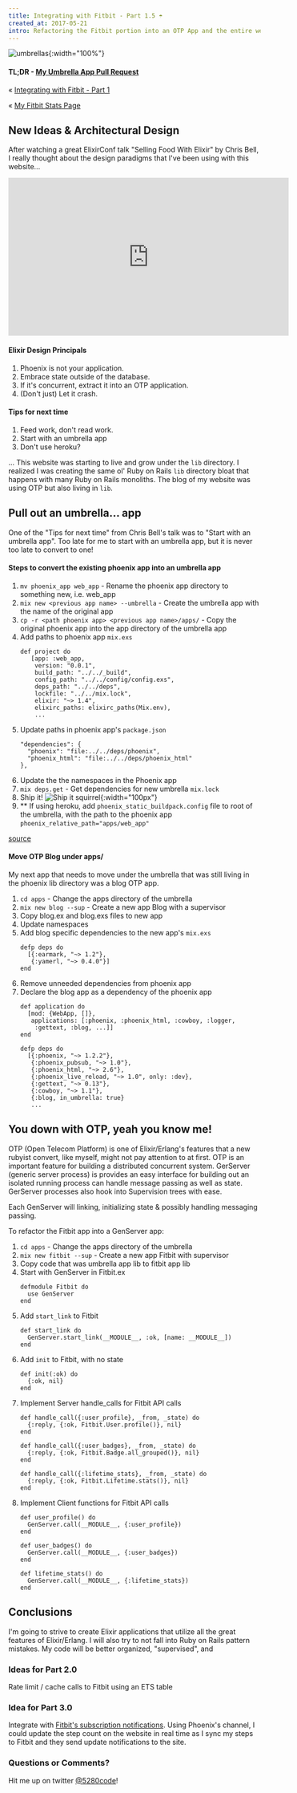 ```yaml
---
title: Integrating with Fitbit - Part 1.5 ☂️
created_at: 2017-05-21
intro: Refactoring the Fitbit portion into an OTP App and the entire website into an Elixir umbrella App. Harder, Better, Faster, Stronger.
---
```


![umbrellas](https://cloud.githubusercontent.com/assets/987305/26287451/ef2000d6-3e38-11e7-9aed-d03b2244f681.jpeg){:width="100%"}

#### TL;DR - [My Umbrella App Pull Request](https://github.com/codebender/phoenix5280/pull/4)

&laquo; [Integrating with Fitbit - Part 1](/blog_posts/2017-04-28-integrating-with-fitbit-part-1)

&laquo; [My Fitbit Stats Page](/fitbit)

## New Ideas & Architectural Design
After watching a great ElixirConf talk "Selling Food With Elixir" by Chris Bell,
I really thought about the design paradigms that I've been using with this
website...

<iframe width="560" height="315" src="https://www.youtube.com/embed/fkDhU-2NWJ8" frameborder="0" allowfullscreen></iframe>

#### Elixir Design Principals
1. Phoenix is not your application.
1. Embrace state outside of the database.
1. If it's concurrent, extract it into an OTP application.
1. (Don't just) Let it crash.

#### Tips for next time
1. Feed work, don't read work.
1. Start with an umbrella app
1. Don't use heroku?


... This website was starting to live and grow under the `lib` directory. I
realized I was creating the same ol' Ruby on Rails `lib` directory bloat that
happens with many Ruby on Rails monoliths.  The blog of my website was using OTP
but also living in `lib`.

## Pull out an umbrella... app
One of the "Tips for next time" from Chris Bell's talk was to "Start with an
umbrella app". Too late for me to start with an umbrella app, but it is never
too late to convert to one!

#### Steps to convert the existing phoenix app into an umbrella app
1. `mv phoenix_app web_app` - Rename the phoenix app directory to something new, i.e. web_app
1. `mix new <previous app name> --umbrella` - Create the umbrella app with the name of the original app
1. `cp -r <path phoenix app> <previous app name>/apps/` - Copy the original phoenix app into the app directory of the umbrella app
1. Add paths to phoenix app `mix.exs`
    ```
    def project do
       [app: :web_app,
        version: "0.0.1",
        build_path: "../../_build",
        config_path: "../../config/config.exs",
        deps_path: "../../deps",
        lockfile: "../../mix.lock",
        elixir: "~> 1.4",
        elixirc_paths: elixirc_paths(Mix.env),
        ...
    ```
1. Update paths in phoenix app's `package.json`
    ```
    "dependencies": {
      "phoenix": "file:../../deps/phoenix",
      "phoenix_html": "file:../../deps/phoenix_html"
    },
    ```
1. Update the the namespaces in the Phoenix app
1. `mix deps.get` - Get dependencies for new umbrella `mix.lock`
1. Ship it!
    ![Ship it squirrel](https://img.memesuper.com/502e486a4d1c8acc0f0e00682ee95bd9_service-advisor-wrote-word-for-word-what-the-customer-said-squirrel-in-armor-meme_364-393.jpeg){:width="100px"}
1. ** If using heroku, add `phoenix_static_buildpack.config` file to root of the
umbrella, with the path to the phoenix app `phoenix_relative_path="apps/web_app"`

[source](https://gist.github.com/emilsoman/9bdabbfe873ef28358d83eaa11d45024)

#### Move OTP Blog under apps/
My next app that needs to move under the umbrella that was still living in the
phoenix lib directory was a blog OTP app.
1. `cd apps` - Change the apps directory of the umbrella
1. `mix new blog --sup` - Create a new app Blog with a supervisor
1. Copy blog.ex and blog.exs files to new app
1. Update namespaces
1. Add blog specific dependencies to the new app's `mix.exs`
    ```
    defp deps do
      [{:earmark, "~> 1.2"},
       {:yamerl, "~> 0.4.0"}]
    end
    ```
1. Remove unneeded dependencies from phoenix app
1. Declare the blog app as a dependency of the phoenix app
    ```
    def application do
      [mod: {WebApp, []},
       applications: [:phoenix, :phoenix_html, :cowboy, :logger,
        :gettext, :blog, ...]]
    end

    defp deps do
      [{:phoenix, "~> 1.2.2"},
       {:phoenix_pubsub, "~> 1.0"},
       {:phoenix_html, "~> 2.6"},
       {:phoenix_live_reload, "~> 1.0", only: :dev},
       {:gettext, "~> 0.13"},
       {:cowboy, "~> 1.1"},
       {:blog, in_umbrella: true}
       ...
    ```

## You down with OTP, yeah you know me!
OTP (Open Telecom Platform) is one of Elixir/Erlang's features that a new
rubyist convert, like myself, might not pay attention to at first. OTP is an
important feature for building a distributed concurrent system. GerServer
(generic server process) is provides an easy interface for building out an
isolated running process can handle message passing as well as state. GerServer
processes also hook into Supervision trees with ease.

Each GenServer will linking, initializing state & possibly handling messaging
passing.

To refactor the Fitbit app into a GenServer app:
1. `cd apps` - Change the apps directory of the umbrella
1. `mix new fitbit --sup` - Create a new app Fitbit with supervisor
1. Copy code that was umbrella app lib to fitbit app lib
1. Start with GenServer in Fitbit.ex
    ```
    defmodule Fitbit do
      use GenServer
    end
    ```
1. Add `start_link` to Fitbit
    ```
    def start_link do
      GenServer.start_link(__MODULE__, :ok, [name: __MODULE__])
    end
    ```
1. Add `init` to Fitbit, with no state
    ```
    def init(:ok) do
      {:ok, nil}
    end
    ```
1. Implement Server handle_calls for Fitbit API calls
    ```
    def handle_call({:user_profile}, _from, _state) do
      {:reply, {:ok, Fitbit.User.profile()}, nil}
    end

    def handle_call({:user_badges}, _from, _state) do
      {:reply, {:ok, Fitbit.Badge.all_grouped()}, nil}
    end

    def handle_call({:lifetime_stats}, _from, _state) do
      {:reply, {:ok, Fitbit.Lifetime.stats()}, nil}
    end
    ```
1. Implement Client functions for Fitbit API calls
    ```
    def user_profile() do
      GenServer.call(__MODULE__, {:user_profile})
    end

    def user_badges() do
      GenServer.call(__MODULE__, {:user_badges})
    end

    def lifetime_stats() do
      GenServer.call(__MODULE__, {:lifetime_stats})
    end
    ```







## Conclusions
I'm going to strive to create Elixir applications that utilize all the great
features of Elixir/Erlang.  I will also try to not fall into Ruby on Rails
pattern mistakes. My code will be better organized, "supervised", and

### Ideas for Part 2.0
Rate limit / cache calls to Fitbit using an ETS table

### Idea for Part 3.0
Integrate with [Fitbit's subscription notifications](https://dev.fitbit.com/docs/subscriptions/#overview).
Using Phoenix's channel, I could update the step count on the website in real
time as I sync my steps to Fitbit and they send update notifications to the
site.

### Questions or Comments?
Hit me up on twitter [@5280code](https://twitter.com/5280code)!
